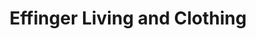 ---
title: "Effinger Living and Clothing"
url: /freiburg-im-breisgau/effinger-living-and-clothing/
shop: Kleidung
---